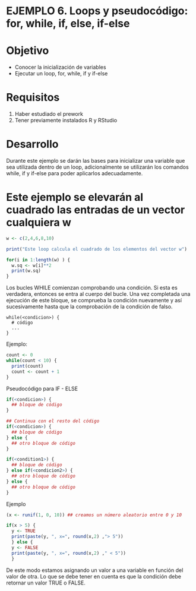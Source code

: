# EJEMPLO 6. Loops y pseudocódigo: for, while, if, else, if-else

# Objetivo
- Conocer la inicialización de variables 
- Ejecutar un loop, for, while, if y if-else

# Requisitos
1. Haber estudiado el prework
2. Tener previamente instalados R y RStudio 

# Desarrollo
Durante este ejemplo se darán las bases para inicializar una variable que sea utilizada dentro de un loop, adicionalmente se utilizarán los comandos while, if y if-else para poder aplicarlos adecuadamente.

# Este ejemplo se elevarán al cuadrado las entradas de un vector cualquiera w

```R
w <- c(2,4,6,8,10)

print("Este loop calcula el cuadrado de los elementos del vector w")

for(i in 1:length(w) ) {
  w.sq <- w[i]**2
  print(w.sq)
}
```

Los bucles WHILE comienzan comprobando una condición. Si esta es verdadera, entonces se entra al cuerpo del bucle. Una vez completada una ejecución de este bloque, se comprueba la condición nuevamente y así sucesivamente hasta que la comprobación de la condición de falso.

```
while(<condicion>) {
  # código
  ...
}
```
Ejemplo:

```R
count <- 0
while(count < 10) {
  print(count)
  count <- count + 1
}
```

Pseudocódigo para IF - ELSE
```R
if(<condicion>) {
  ## bloque de código
}

## Continua con el resto del código
if(<condicion>) {
  ## bloque de código
} else {
  ## otro bloque de código
}

if(<condition1>) {
  ## bloque de código
} else if(<condicion2>) {
  ## otro bloque de código
} else {
  ## otro bloque de código
}
```
Ejemplo
```R
(x <- runif(1, 0, 10)) ## creamos un número aleatorio entre 0 y 10

if(x > 5) {
  y <- TRUE
  print(paste(y, ", x=", round(x,2) ,"> 5"))
  } else {
  y <- FALSE
  print(paste(y, ", x=", round(x,2) ," < 5"))
  }

```
De este modo estamos asignando un valor a una variable en función del valor de otra. Lo que se debe tener en cuenta es que la condición debe retornar un valor TRUE o FALSE.
